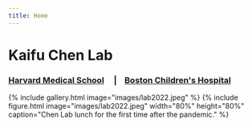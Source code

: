 ```yaml
---
title: Home
---
```

# Kaifu Chen Lab
### [Harvard Medical School](https://hms.harvard.edu) &nbsp; &nbsp; | &nbsp; &nbsp;[Boston Children's Hospital](http://www.childrenshospital.org)

{%
  include gallery.html
  image="images/lab2022.jpeg"
%}
{%
  include figure.html
  image="images/lab2022.jpeg"
  width="80%"
  height="80%"
  caption="Chen Lab lunch for the first time after the pandemic."
%}
